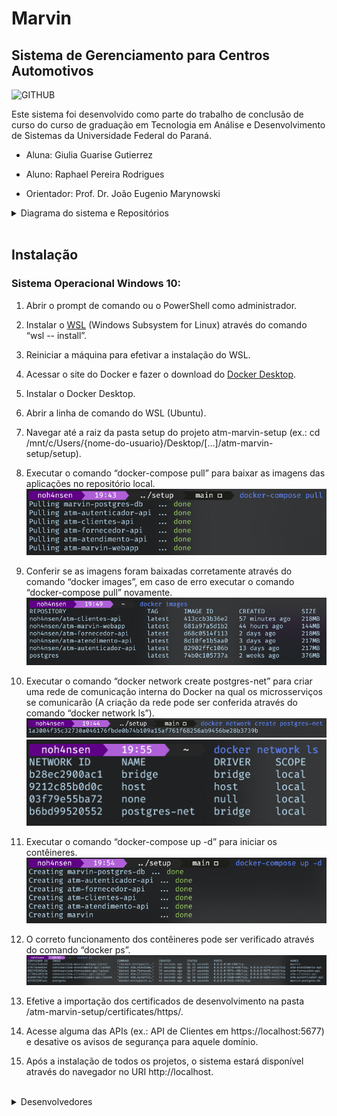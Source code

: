 # Marvin 
## Sistema de Gerenciamento para Centros Automotivos

![GITHUB](https://user-images.githubusercontent.com/82844620/167056867-3dee8596-133f-49b5-bcdb-c42c1d3e1e08.png)

Este sistema foi desenvolvido como parte do trabalho de conclusão de curso do curso de graduação em Tecnologia em Análise e Desenvolvimento de Sistemas da Universidade Federal do Paraná.

- Aluna: Giulia Guarise Gutierrez

- Aluno: Raphael Pereira Rodrigues

- Orientador: Prof. Dr. João Eugenio Marynowski

<details>
  <summary>Diagrama do sistema e Repositórios</summary>

![Diagrama do sistema](/images/marvin.png)

 - [Marvin Webapp](https://github.com/gguarise/marvin-webapp)
   * [Imagem no Docker hub](https://hub.docker.com/repository/docker/noh4nsen/atm-marvin-webapp)
 - [Autenticador](https://github.com/noh4nsen/atm-autenticador-api)
   * [Imagem no Docker hub](https://hub.docker.com/repository/docker/noh4nsen/atm-autenticador-api)
 - [Atendimento](https://github.com/noh4nsen/atm-atendimento-api)
   * [Imagem no Docker hub](https://hub.docker.com/repository/docker/noh4nsen/atm-atendimento-api) 
 - [Fornecedor](https://github.com/noh4nsen/atm-fornecedor-api)
   * [Imagem no Docker hub](https://hub.docker.com/repository/docker/noh4nsen/atm-fornecedor-api)  
 - [Clientes](https://github.com/noh4nsen/atm-clientes-api)
   * [Imagem no Docker hub](https://hub.docker.com/repository/docker/noh4nsen/atm-clientes-api)   
 - [Setup](https://github.com/noh4nsen/atm-marvin-setup)
</details>
<br>

## Instalação
### Sistema Operacional Windows 10:

1.	Abrir o prompt de comando ou o PowerShell como administrador.

2.	Instalar o [WSL](https://docs.microsoft.com/pt-br/windows/wsl/install)  (Windows Subsystem for Linux) através do comando “wsl -- install”.

3.	Reiniciar a máquina para efetivar a instalação do WSL.

4.	Acessar o site do Docker e fazer o download do [Docker Desktop](https://www.docker.com/products/docker-desktop/).

5.	Instalar o Docker Desktop.

6.	Abrir a linha de comando do WSL (Ubuntu).

7.	Navegar até a raiz da pasta setup do projeto atm-marvin-setup (ex.: cd /mnt/c/Users/{nome-do-usuario}/Desktop/[…]/atm-marvin-setup/setup).

8.	Executar o comando “docker-compose pull” para baixar as imagens das aplicações no repositório local.
![Comando para baixar as imagens.](/images/inst-8.png) 
9.	Conferir se as imagens foram baixadas corretamente através do comando “docker images”, em caso de erro executar o comando “docker-compose pull” novamente. 
![Listagem de imagens](/images/inst-9.png)
10.	Executar o comando “docker network create postgres-net” para criar uma rede de comunicação interna do Docker na qual os microsserviços se comunicarão (A criação da rede pode ser conferida através do comando “docker network ls”).
![Criação de rede interna](/images/inst-10.png) 
![Listagem de redes](/images/inst-10-2.png)
11.	Executar o comando “docker-compose up -d” para iniciar os contêineres.
![Comando para iniciar os contêineres](/images/inst-11.png) 
12.	O correto funcionamento dos contêineres pode ser verificado através do comando “docker ps”.
![Comando para listagem de contêineres ativos](/images/inst-12.png) 
13.	Efetive a importação dos certificados de desenvolvimento na pasta /atm-marvin-setup/certificates/https/.

14.	Acesse alguma das APIs (ex.: API de Clientes em https://localhost:5677) e desative os avisos de segurança para aquele domínio.

15.	Após a instalação de todos os projetos, o sistema estará disponível através do navegador no URI http://localhost.

<br>

<details>
  <summary>Desenvolvedores</summary>

 - Giulia Guarise Gutierrez [GitHub](https://github.com/gguarise)
 - Raphael Pereira Rodrigues [GitHub](https://github.com/noh4nsen)
</details>
